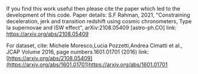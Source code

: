 If you find this work useful then please cite the paper which led to the development of this code. Paper details:
S.F Rahman, 2021, "Constraining deceleration, jerk and transition redshift using cosmic chronometers, Type Ia supernovae and ISW effect", arXiv:2108.05409 [astro-ph.CO]
link: https://arxiv.org/abs/2108.05409

For dataset, cite: Michele Moresco,Lucia Pozzetti,Andrea Cimatti et al., JCAP Volume 2016,
page numbers.1601.01701 (2016)
link: [https://arxiv.org/abs/2108.05409](https://arxiv.org/abs/1601.01701)https://arxiv.org/abs/1601.01701
